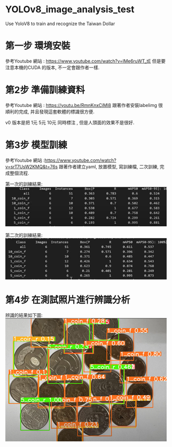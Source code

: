 # YOLOv8_image_analysis_test
 Use YoloV8 to train and recognize the Taiwan Dollar

# 第一步 環境安裝

參考Youtube 網站 : https://www.youtube.com/watch?v=lMe6ruWT_tE 
但是要注意本機的CUDA 的版本, 不一定會跟作者一樣.

# 第2步 準備訓練資料

參考Youtube 網站 : https://youtu.be/RmnKnxCiMl8 
跟著作者安裝labelimg 很順利的完成, 并且發現這套軟體的標識很方便.

v0 版本是把 1元 5元 10元 同時標注 , 但是人頭面的效果不是很好.

# 第3步 模型訓練

參考Youtube 網站 :https://www.youtube.com/watch?v=srT7UsW2KMQ&t=76s
跟著作者建立yaml, 放置模型, 寫訓練檔, 二次訓練, 完成整個流程. 

第一次的訓練結果:
![Alt text](image.png)

第二次的訓練結果:
![Alt text](image-1.png)

# 第4步 在測試照片進行辨識分析

辨識的結果如下圖:
![Alt text](image-2.png)